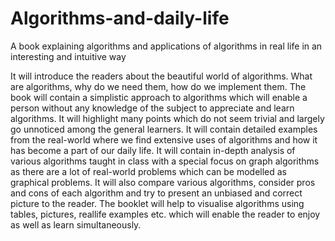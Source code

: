 # Algorithms-and-daily-life
A book explaining algorithms and applications of algorithms in real life in an interesting and intuitive way

It will introduce the readers about the beautiful world of
algorithms. What are algorithms, why do we need them, how do we
implement them. The book will contain a simplistic approach to algorithms
which will enable a person without any knowledge of the subject to appreciate
and learn algorithms. It will highlight many points which do not seem trivial
and largely go unnoticed among the general learners. It will contain detailed
examples from the real-world where we find extensive uses of algorithms and
how it has become a part of our daily life. It will contain in-depth analysis of
various algorithms taught in class with a special focus on graph algorithms as
there are a lot of real-world problems which can be modelled as graphical
problems. It will also compare various algorithms, consider pros and cons of
each algorithm and try to present an unbiased and correct picture to the
reader. The booklet will help to visualise algorithms using tables, pictures, reallife examples etc. which will enable the reader to enjoy as well as learn
simultaneously.
